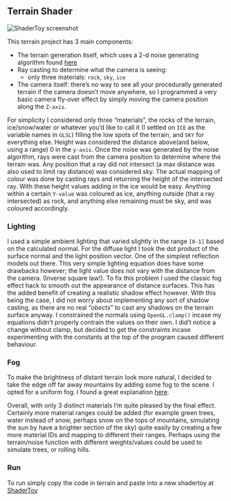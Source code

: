 ## Terrain Shader

![ShaderToy screenshot](img/screenshot.png)

This terrain project has 3 main components: 
- The terrain generation itself, which uses a 2-d noise generating algorithm found [here](http://shadertoy.wikia.com/wiki/Noise) 
- Ray casting to determine what the camera is seeing:
    - only three materials: `rock`, `sky`, `ice` 
- The camera itself: there’s no way to see all your procedurally generated terrain if the camera doesn’t move anywhere, so I programmed a very basic camera fly-over effect by simply moving the camera position along the `Z-axis`.

For simplicity I considered only three “materials”, the rocks of the terrain, ice/snow/water or whatever you’d like to call it (I settled on `ICE` as the variable names in `GLSL`) filling the low spots of the terrain, and `SKY` for everything else. Height was considered the distance above(and below, using a range) 0 in the `y-axis`. Once the noise was generated by the noise algorithm, rays were cast from the camera position to determine where the terrain was. Any position that a ray did not intersect (a max distance was also used to limit ray distance) was considered sky. The actual mapping of colour was done by casting rays and returning the height of the intersected ray. With these height values adding in the ice would be easy. Anything within a certain `Y-value` was coloured as ice, anything outside (that a ray intersected) as rock, and anything else remaining must be sky, and was coloured accordingly.

### Lighting
I used a simple ambient lighting that varied slightly in the range `[0-1]` based on the calculated normal. For the diffuse light I took the dot product of the surface normal and the light position vector. One of the simplest reflection models out there. This very simple lighting equation does have some drawbacks however; the light value does not vary with the distance from the camera. (Inverse square law!). To fix this problem I used the classic fog effect hack to smooth out the appearance of distance surfaces. This has the added benefit of creating a realistic shadow effect however. With this being the case, I did not worry about implementing any sort of shadow casting, as there are no real “*obects*” to cast any shadows on the terrain surface anyway. I constrained the normals using `OpenGL.clamp()` incase my equations didn’t properly contrain the values on their own. I did’t notice a change without clamp, but decided to get the constraints incase experimenting with the constants at the top of the program caused different behaviour.

### Fog
To make the brightness of distant terrain look more natural, I decided to take the edge off far away mountains by adding some fog to the scene. I opted for a uniform fog.  I found a great explanation [here](http://in2gpu.com/2014/07/22/create-fog-shader/).

Overall, with only 3 distinct materials I’m quite pleased by the final effect. Certainly more material ranges could be added (for example green trees, water instead of snow, perhaps snow on the tops of mountains, simulating the sun by have a brighter section of the sky) quite easily by creating a few more material IDs and mapping to different their  ranges. Perhaps using the terrain/noise function with different weights/values could be used to simulate trees, or rolling hills.

### Run
To run simply copy the code in terrain and paste into a new shadertoy at [ShaderToy](https://www.shadertoy.com/new)

